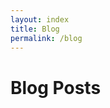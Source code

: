 ```yaml
---
layout: index
title: Blog
permalink: /blog
---
```

# Blog Posts

<!-- - [Understanding GitHub Pages and themes](jekyll_themes.md)

- [Exploring Markdown with "kramdown"?](kramdown.md)

- [Let's kill the CPU hog](vmmem_cpu.md)

- [Track all the clicks!](google_analytics.md)

- [gh vs git](using_github.md) -->

